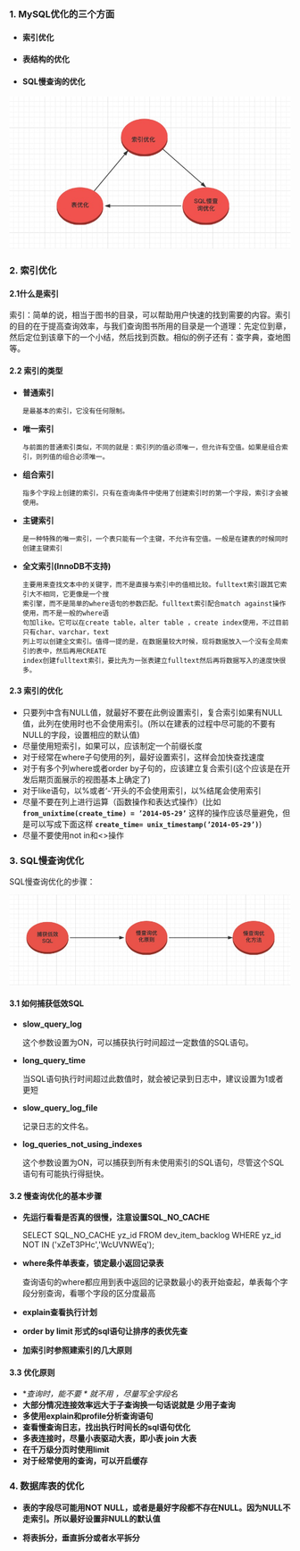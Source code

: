 ### 1. MySQL优化的三个方面

- #### 索引优化

- #### 表结构的优化

- #### SQL慢查询的优化

![图](https://github.com/mxsm/document/blob/master/image/database/MySQL%E7%9A%84%E4%BC%98%E5%8C%96%E4%B8%89%E4%B8%AA%E6%96%B9%E9%9D%A2.jpg?raw=true)

### 2. 索引优化

#### 2.1什么是索引

索引：简单的说，相当于图书的目录，可以帮助用户快速的找到需要的内容。索引的目的在于提高查询效率，与我们查询图书所用的目录是一个道理：先定位到章，然后定位到该章下的一个小结，然后找到页数。相似的例子还有：查字典，查地图等。

#### 2.2 索引的类型

- **普通索引**

  ```
  是最基本的索引，它没有任何限制。
  ```

- **唯一索引**

  ```
  与前面的普通索引类似，不同的就是：索引列的值必须唯一，但允许有空值。如果是组合索引，则列值的组合必须唯一。
  ```

- **组合索引**

  ```
  指多个字段上创建的索引，只有在查询条件中使用了创建索引时的第一个字段，索引才会被使用。
  ```

- **主键索引**

  ```
  是一种特殊的唯一索引，一个表只能有一个主键，不允许有空值。一般是在建表的时候同时创建主键索引
  ```

- **全文索引(InnoDB不支持)**

  ```
  主要用来查找文本中的关键字，而不是直接与索引中的值相比较。fulltext索引跟其它索引大不相同，它更像是一个搜
  索引擎，而不是简单的where语句的参数匹配。fulltext索引配合match against操作使用，而不是一般的where语
  句加like。它可以在create table，alter table ，create index使用，不过目前只有char、varchar，text
  列上可以创建全文索引。值得一提的是，在数据量较大时候，现将数据放入一个没有全局索引的表中，然后再用CREATE 
  index创建fulltext索引，要比先为一张表建立fulltext然后再将数据写入的速度快很多。
  ```

#### 2.3 索引的优化

- 只要列中含有NULL值，就最好不要在此例设置索引，复合索引如果有NULL值，此列在使用时也不会使用索引。(所以在建表的过程中尽可能的不要有NULL的字段，设置相应的默认值)
- 尽量使用短索引，如果可以，应该制定一个前缀长度
- 对于经常在where子句使用的列，最好设置索引，这样会加快查找速度
- 对于有多个列where或者order by子句的，应该建立复合索引(这个应该是在开发后期页面展示的视图基本上确定了)
-  对于like语句，以%或者‘-’开头的不会使用索引，以%结尾会使用索引
- 尽量不要在列上进行运算（函数操作和表达式操作）(比如 **`from_unixtime(create_time) = ’2014-05-29’`** 这样的操作应该尽量避免，但是可以写成下面这样  **`create_time= unix_timestamp(’2014-05-29’)`**)
- 尽量不要使用not in和<>操作

### 3. SQL慢查询优化

SQL慢查询优化的步骤：

![图](https://github.com/mxsm/document/blob/master/image/database/SQL%E6%85%A2%E6%9F%A5%E8%AF%A2%E4%BC%98%E5%8C%96%E6%AD%A5%E9%AA%A4.jpg?raw=true)

#### 3.1 如何捕获低效SQL

- **slow_query_log**

  这个参数设置为ON，可以捕获执行时间超过一定数值的SQL语句。

- **long_query_time**

  当SQL语句执行时间超过此数值时，就会被记录到日志中，建议设置为1或者更短

- **slow_query_log_file**

  记录日志的文件名。

- **log_queries_not_using_indexes**

  这个参数设置为ON，可以捕获到所有未使用索引的SQL语句，尽管这个SQL语句有可能执行得挺快。

#### 3.2 慢查询优化的基本步骤

- **先运行看看是否真的很慢，注意设置SQL_NO_CACHE**

  SELECT SQL_NO_CACHE yz_id FROM dev_item_backlog WHERE yz_id NOT IN ('xZeT3PHc','WcUVNWEq');

- **where条件单表查，锁定最小返回记录表**

  查询语句的where都应用到表中返回的记录数最小的表开始查起，单表每个字段分别查询，看哪个字段的区分度最高

- **explain查看执行计划**

- **order by limit 形式的sql语句让排序的表优先查**

- **加索引时参照建索引的几大原则**

#### 3.3 优化原则

- **查询时，能不要 * 就不用 *，尽量写全字段名**
- **大部分情况连接效率远大于子查询换一句话说就是 少用子查询**
- **多使用explain和profile分析查询语句**
- **查看慢查询日志，找出执行时间长的sql语句优化**
- **多表连接时，尽量小表驱动大表，即小表 join 大表**
- **在千万级分页时使用limit**
-  **对于经常使用的查询，可以开启缓存**

### 4. 数据库表的优化

- **表的字段尽可能用NOT NULL，或者是最好字段都不存在NULL。因为NULL不走索引。所以最好设置非NULL的默认值**

- **将表拆分，垂直拆分或者水平拆分**

  